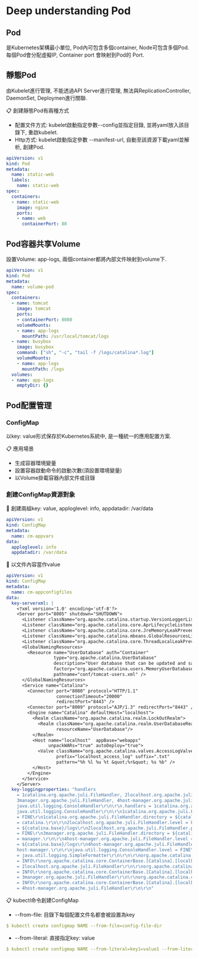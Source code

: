 # Deep understanding Pod

## Pod

是Kubernetes架構最小單位,  Pod內可包含多個container, Node可包含多個Pod. 每個Pod會分配虛擬IP, Container port 會映射到Pod的 Port.

## 靜態Pod

由Kubelet進行管理, 不能透過API Server進行管理, 無法與ReplicationController, DaemonSet, Deploymen進行關聯.

📋 創建靜態Pod有兩種方式

* 配置文件方式: kubelet啟動指定參數--config並指定目錄, 並將yaml放入該目錄下, 重啟kubelet.
* Http方式: kubelet啟動指定參數 --manifest-url, 自動至該資源下載yaml並解析, 創建Pod.

```yaml
apiVersion: v1
kind: Pod
metadata:
  name: static-web
  labels:
    name: static-web
spec:
  containers:
  - name: static-web
    image: nginx
    ports:
    - name: web
      containerPort: 80
```

## Pod容器共享Volume

設置Volume: app-logs, 兩個container都將內部文件映射到volume下.

```yaml
apiVersion: v1
kind: Pod
metadata:
  name: volume-pod
spec:
  containers:
  - name: tomcat
    image: tomcat
    ports:
    - containerPort: 8080
    volumeMounts:
    - name: app-logs
      mountPath: /usr/local/tomcat/logs
  - name: busybox
    image: busybox
    command: ["sh", "-c", "tail -f /logs/catalina*.log"]
    volumeMounts:
    - name: app-logs
      mountPath: /logs
  volumes:
  - name: app-logs
    emptyDir: {}
```

## Pod配置管理

### ConfigMap

以key: value形式保存於Kubernetes系統中, 是一種統一的應用配置方案.

📋 應用場景

* 生成容器環境變量
* 設置容器啟動命令的啟動次數\(須設置環境變量\)
* 以Volume掛載容器內部文件或目錄

### 創建ConfigMap資源對象

🎯 創建兩組key: value, apploglevel: info, appdatadir: /var/data

```yaml
apiVersion: v1
kind: ConfigMap
metadata:
  name: cm-appvars
data:
  apploglevel: info
  appdatadir: /var/data
```

🎯 以文件內容當作value

```yaml
apiVersion: v1
kind: ConfigMap
metadata:
  name: cm-appconfigfiles
data:
  key-serverxml: |
    <?xml version='1.0' encoding='utf-8'?>
    <Server port="8005" shutdown="SHUTDOWN">
      <Listener className="org.apache.catalina.startup.VersionLoggerListener" />
      <Listener className="org.apache.catalina.core.AprLifecycleListener" SSLEngine="on" />
      <Listener className="org.apache.catalina.core.JreMemoryLeakPreventionListener" />
      <Listener className="org.apache.catalina.mbeans.GlobalResourcesLifecycleListener" />
      <Listener className="org.apache.catalina.core.ThreadLocalLeakPreventionListener" />
      <GlobalNamingResources>
        <Resource name="UserDatabase" auth="Container"
                  type="org.apache.catalina.UserDatabase"
                  description="User database that can be updated and saved"
                  factory="org.apache.catalina.users.MemoryUserDatabaseFactory"
                  pathname="conf/tomcat-users.xml" />
      </GlobalNamingResources>
      <Service name="Catalina">
        <Connector port="8080" protocol="HTTP/1.1"
                   connectionTimeout="20000"
                   redirectPort="8443" />
        <Connector port="8009" protocol="AJP/1.3" redirectPort="8443" />
        <Engine name="Catalina" defaultHost="localhost">
          <Realm className="org.apache.catalina.realm.LockOutRealm">
            <Realm className="org.apache.catalina.realm.UserDatabaseRealm"
                   resourceName="UserDatabase"/>
          </Realm>
          <Host name="localhost"  appBase="webapps"
                unpackWARs="true" autoDeploy="true">
            <Valve className="org.apache.catalina.valves.AccessLogValve" directory="logs"
                   prefix="localhost_access_log" suffix=".txt"
                   pattern="%h %l %u %t &quot;%r&quot; %s %b" />
          </Host>
        </Engine>
      </Service>
    </Server>
  key-loggingproperties: "handlers
    = 1catalina.org.apache.juli.FileHandler, 2localhost.org.apache.juli.FileHandler,
    3manager.org.apache.juli.FileHandler, 4host-manager.org.apache.juli.FileHandler,
    java.util.logging.ConsoleHandler\r\n\r\n.handlers = 1catalina.org.apache.juli.FileHandler,
    java.util.logging.ConsoleHandler\r\n\r\n1catalina.org.apache.juli.FileHandler.level
    = FINE\r\n1catalina.org.apache.juli.FileHandler.directory = ${catalina.base}/logs\r\n1catalina.org.apache.juli.FileHandler.prefix
    = catalina.\r\n\r\n2localhost.org.apache.juli.FileHandler.level = FINE\r\n2localhost.org.apache.juli.FileHandler.directory
    = ${catalina.base}/logs\r\n2localhost.org.apache.juli.FileHandler.prefix = localhost.\r\n\r\n3manager.org.apache.juli.FileHandler.level
    = FINE\r\n3manager.org.apache.juli.FileHandler.directory = ${catalina.base}/logs\r\n3manager.org.apache.juli.FileHandler.prefix
    = manager.\r\n\r\n4host-manager.org.apache.juli.FileHandler.level = FINE\r\n4host-manager.org.apache.juli.FileHandler.directory
    = ${catalina.base}/logs\r\n4host-manager.org.apache.juli.FileHandler.prefix =
    host-manager.\r\n\r\njava.util.logging.ConsoleHandler.level = FINE\r\njava.util.logging.ConsoleHandler.formatter
    = java.util.logging.SimpleFormatter\r\n\r\n\r\norg.apache.catalina.core.ContainerBase.[Catalina].[localhost].level
    = INFO\r\norg.apache.catalina.core.ContainerBase.[Catalina].[localhost].handlers
    = 2localhost.org.apache.juli.FileHandler\r\n\r\norg.apache.catalina.core.ContainerBase.[Catalina].[localhost].[/manager].level
    = INFO\r\norg.apache.catalina.core.ContainerBase.[Catalina].[localhost].[/manager].handlers
    = 3manager.org.apache.juli.FileHandler\r\n\r\norg.apache.catalina.core.ContainerBase.[Catalina].[localhost].[/host-manager].level
    = INFO\r\norg.apache.catalina.core.ContainerBase.[Catalina].[localhost].[/host-manager].handlers
    = 4host-manager.org.apache.juli.FileHandler\r\n\r\n"
```

📋 kubectl命令創建ConfigMap

* --from-file: 目錄下每個配置文件名都會被設置為key

```yaml
$ kubectl create configmap NAME --from-file=config-file-dir
```

* --from-literal: 直接指定key: value

```yaml
$ kubectl create configmap NAME --from-literal=key1=value1 --from-literal=key2=value2
```



